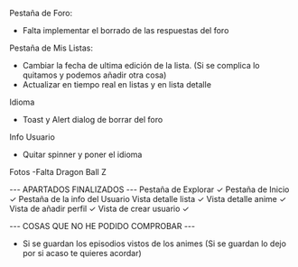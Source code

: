 Pestaña de Foro:
- Falta implementar el borrado de las respuestas del foro

Pestaña de Mis Listas: 
- Cambiar la fecha de ultima edición de la lista. (Si se complica lo quitamos y podemos añadir otra cosa)
- Actualizar en tiempo real en listas y en lista detalle

Idioma
- Toast y Alert dialog de borrar del foro

Info Usuario
- Quitar spinner y poner el idioma

Fotos
-Falta Dragon Ball Z

--- APARTADOS FINALIZADOS ---
Pestaña de Explorar ✓
Pestaña de Inicio ✓
Pestaña de la info del Usuario 
Vista detalle lista ✓
Vista detalle anime ✓
Vista de añadir perfil ✓
Vista de crear usuario ✓

--- COSAS QUE NO HE PODIDO COMPROBAR --- 
- Si se guardan los episodios vistos de los animes (Si se guardan lo dejo por si acaso te quieres acordar)
